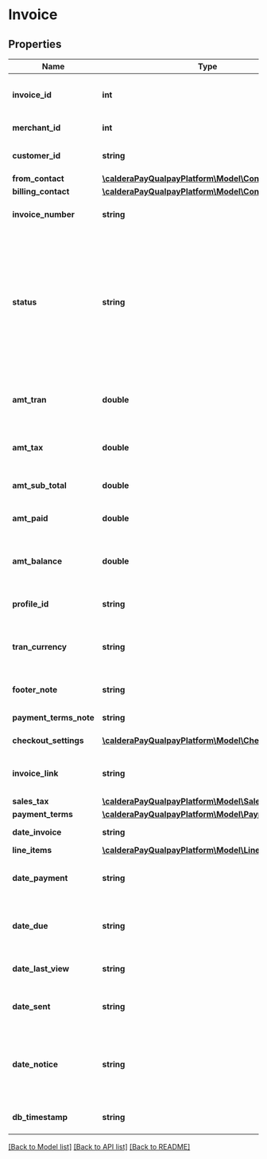 # Invoice

## Properties
Name | Type | Description | Notes
------------ | ------------- | ------------- | -------------
**invoice_id** | **int** | A unique number generated by Qualpay to identify an invoice. Save this id to manage an invoice.&lt;br&gt;&lt;strong&gt;Maximum Length: &lt;/strong&gt;10 | [optional] 
**merchant_id** | **int** | Unique ID assigned by Qualpay to a Merchant.&lt;br&gt;&lt;strong&gt;Maximum Length: &lt;/strong&gt;16 | [optional] 
**customer_id** | **string** | The Qualpay customer id associated with this invoice. &lt;br&gt;&lt;strong&gt;Maximum Length: &lt;/strong&gt;32 | [optional] 
**from_contact** | [**\calderaPayQualpayPlatform\Model\Contact**](Contact.md) | The merchant business contact information. | [optional] 
**billing_contact** | [**\calderaPayQualpayPlatform\Model\Contact**](Contact.md) | The customer contact information. | [optional] 
**invoice_number** | **string** | The Invoice Number (also referred to as the purchase identifier) generated by the merchant. &lt;br&gt;&lt;strong&gt;Maximum Length: &lt;/strong&gt;25 | [optional] 
**status** | **string** | Status of an invoice. Possible values are &lt;br&gt;&lt;strong&gt;SAVED&lt;/strong&gt; Invoice is in draft state. An invoice in draft state can be updated. &lt;br&gt;&lt;strong&gt;OUTSTANDING&lt;/strong&gt; Invoice has been mailed to the customer. Once an invoice is sent, only the billing_contact and from_contact can be updated.&lt;br&gt;&lt;strong&gt;PAID&lt;/strong&gt; Invoice has been paid completely. Once paid, the invoice is locked and cannot be modified. &lt;br&gt;&lt;strong&gt;CANCELED&lt;/strong&gt; Invoice has been canceled. Once canceled, the invoice is locked and cannot be modified. &lt;br&gt;&lt;strong&gt;Maximum Length: &lt;/strong&gt;16 | [optional] 
**amt_tran** | **double** | The total invoice amount. Typically this will be a sum of the line item total and the tax amount. &lt;br&gt;&lt;strong&gt;Maximum Length: &lt;/strong&gt;10&lt;br&gt;&lt;strong&gt;Number Of Decimals: &lt;/strong&gt;2 | [optional] 
**amt_tax** | **double** | Tax amount. This amount is automatically calculated if the tax_rate is provided.&lt;br&gt;&lt;strong&gt;Maximum Length: &lt;/strong&gt;10&lt;br&gt;&lt;strong&gt;Number Of Decimals: &lt;/strong&gt;2 | [optional] 
**amt_sub_total** | **double** | Sum of all line item total amounts.&lt;br&gt;&lt;strong&gt;Maximum Length: &lt;/strong&gt;10&lt;br&gt;&lt;strong&gt;Number Of Decimals: &lt;/strong&gt;2 | [optional] 
**amt_paid** | **double** | The amount paid by the customer.&lt;br&gt;&lt;strong&gt;Maximum Length: &lt;/strong&gt;10&lt;br&gt;&lt;strong&gt;Number Of Decimals: &lt;/strong&gt;2 | [optional] 
**amt_balance** | **double** | The amount due from the customer. This amount is typically the amt_tran minus amt_paid.&lt;br&gt;&lt;strong&gt;Maximum Length: &lt;/strong&gt;10&lt;br&gt;&lt;strong&gt;Number Of Decimals: &lt;/strong&gt;2 | [optional] 
**profile_id** | **string** | The unique payment gateway profile ID to be used when making an invoice payment. &lt;br&gt;&lt;strong&gt;Maximum Length: &lt;/strong&gt;20 | [optional] 
**tran_currency** | **string** | Numeric Currency Code. Refer to &lt;a href&#x3D;\&quot;/developer/api/reference#country-codes\&quot;target&#x3D;\&quot;_blank\&quot;&gt;Country Codes&lt;/a&gt; for a list of currency codes. &lt;br&gt;&lt;strong&gt;Maximum Length: &lt;/strong&gt;3 | [optional] 
**footer_note** | **string** | The invoice footer note. This data will be displayed on the footer of the invoice. &lt;br&gt;&lt;strong&gt;Maximum Length: &lt;/strong&gt;750 | [optional] 
**payment_terms_note** | **string** | The invoice payment terms description.&lt;br&gt;&lt;strong&gt;Maximum Length: &lt;/strong&gt;500 | [optional] 
**checkout_settings** | [**\calderaPayQualpayPlatform\Model\CheckoutSettings**](CheckoutSettings.md) | Invoice checkout settings specific to the checkout page. | [optional] 
**invoice_link** | **string** | A unique link generated once the invoice is complete and sent out to a customer. Customers can also use this link to view and pay for the invoice. | [optional] 
**sales_tax** | [**\calderaPayQualpayPlatform\Model\SalesTax**](SalesTax.md) | Sales tax | [optional] 
**payment_terms** | [**\calderaPayQualpayPlatform\Model\PaymentTerm**](PaymentTerm.md) | Payment Terms | [optional] 
**date_invoice** | **string** | The invoice date. &lt;br&gt;&lt;strong&gt;Format: &lt;/strong&gt;YYYY-mm-DD | [optional] 
**line_items** | [**\calderaPayQualpayPlatform\Model\LineItem[]**](LineItem.md) | The invoice line item details. | [optional] 
**date_payment** | **string** | The invoice payment date. If multiple payments are made for this invoice, this field will have the latest payment date.&lt;br&gt;&lt;strong&gt;Format: &lt;/strong&gt;YYYY-mm-DD | [optional] 
**date_due** | **string** | The invoice due date. This date will be automatically calculated based on the payment_terms.  &lt;br&gt;&lt;strong&gt;Format: &lt;/strong&gt;YYYY-mm-DD&lt;br&gt;&lt;strong&gt;Default: &lt;/strong&gt;Invoice Date | [optional] 
**date_last_view** | **string** | The date the invoice was last viewed by the customer. &lt;br&gt;&lt;strong&gt;Format: &lt;/strong&gt;YYYY-mm-DD | [optional] 
**date_sent** | **string** | The date invoice was first sent to the customer. This is the date the invoice status is set to OUTSTANDING. &lt;br&gt;&lt;strong&gt;Format: &lt;/strong&gt;YYYY-mm-DD | [optional] 
**date_notice** | **string** | The date a reminder or overdue notice will be sent. A reminder notice is sent before the due date, overdue notices are sent after the due date. The reminder and overdue intervals can be configured in the Invoice settings page in Qualpay Manager. &lt;br&gt;&lt;strong&gt;Format: &lt;/strong&gt;YYYY-mm-DD | [optional] 
**db_timestamp** | **string** | The invoice creation time stamp. &lt;br&gt;&lt;strong&gt;Format: &lt;/strong&gt;yyyy-MM-ddTHH:mm:ss.SSS-ZZZZ | [optional] 

[[Back to Model list]](../README.md#documentation-for-models) [[Back to API list]](../README.md#documentation-for-api-endpoints) [[Back to README]](../README.md)


